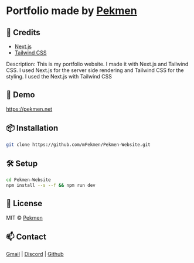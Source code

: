 # Portfolio made by [Pekmen](https://github.com/mpekmen)

## 📝 Credits

 - [Next.js](https://nextjs.org/)
 - [Tailwind CSS](https://tailwindcss.com/)

 Description: This is my portfolio website. I made it with Next.js and Tailwind CSS. I used Next.js for the server side rendering and Tailwind CSS for the styling. I used the Next.js with Tailwind CSS
## 🚀 Demo

https://pekmen.net

## 📦 Installation

```bash 
git clone https://github.com/mPekmen/Pekmen-Website.git
```

## 🛠 Setup

```bash
cd Pekmen-Website
npm install --s --f && npm run dev
```

## 📄 License

MIT © [Pekmen](./LICENSE)

## 📫 Contact

[Gmail](mailto:contact@pekmen.net) | [Discord](https://discord.com/users/347669940435681280) | [Github](https://github.com/mPekmen)


